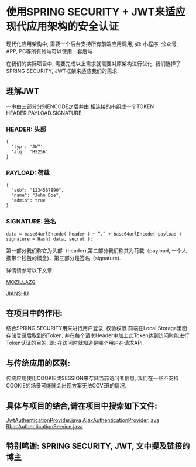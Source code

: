 # 使用SPRING SECURITY + JWT来适应现代应用架构的安全认证

现代化应用架构中, 需要一个后台支持所有前端应用调用, 如: 小程序, 公众号, APP, PC等所有终端可以使用一套后端.

在我们的实际项目中, 需要完成以上需求就需要对原架构进行优化. 我们选择了SPRING SECURITY, JWT框架来适应我们的需求.


## 理解JWT
一串由三部分分别ENCODE之后并由.相连接的串组成一个TOKEN
HEADER.PAYLOAD.SIGNATURE

### HEADER: 头部
```
{
  'typ': 'JWT',
  'alg': 'HS256'
}
```

### PAYLOAD: 荷载
```
{
  "sub": "1234567890",
  "name": "John Doe",
  "admin": true
}
```

### SIGNATURE: 签名

```
data = base64urlEncode( header ) + “.” + base64urlEncode( payload )
signature = Hash( data, secret );
```
第一部分我们称它为头部（header),第二部分我们称其为荷载（payload, 一个人携带个钱包的概念)，第三部分是签名（signature).

详情请参考以下文章: 

[MOZILLAZG](https://mozillazg.github.io/2015/06/hello-jwt.html)

[JIANSHU](http://www.jianshu.com/p/576dbf44b2ae)

## 在项目中的作用:

结合SPRING SECURITY用来进行用户登录, 校验权限
前端在Local Storage里面存储登录后取到的Token, 并在每个请求Header中加上此Token达到访问时能进行Token认证的目的. 即: 在访问时就知道是哪个用户在请求API.

## 与传统应用的区别:
传统应用使用COOKIE或SESSION来存储当前访问者信息, 我们在一些不支持COOKIE的场景可能就会出现方案无法COVER的情况.


## 具体与项目的结合,请在项目中搜索如下文件:

[JwtAuthenticationProvider.java](https://github.com/minlia-projects/minlia-modules/blob/dev/will/module-security/src/main/java/com/minlia/modules/security/authentication/jwt/JwtAuthenticationProvider.java)
[AjaxAuthenticationProvider.java](https://github.com/minlia-projects/minlia-modules/blob/dev/will/module-security/src/main/java/com/minlia/modules/security/authentication/ajax/AjaxAuthenticationProvider.java)
[RbacAuthenticationService.java](https://github.com/minlia-projects/minlia-modules/blob/dev/will/module-rebecca/src/main/java/com/minlia/modules/rbac/authentication/service/RbacAuthenticationService.java)


## 特别鸣谢: SPRING SECURITY, JWT, 文中提及链接的博主





